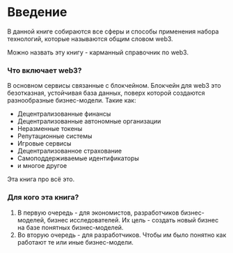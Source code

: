 # Введение

В данной книге собираются все сферы и способы применения набора технологий, которые называются общим словом web3.

Можно назвать эту книгу - карманный справочник по web3.

### Что включает web3?

В основном сервисы связанные с блокчейном. Блокчейн для web3 это безотказная, устойчивая база данных, поверх которой создаются разнообразные бизнес-модели. Такие как:

* Децентрализованные финансы
* Децентрализованные автономные организации
* Неразменные токены
* Репутационные системы
* Игровые сервисы
* Децентрализованное страхование
* Самоподдерживаемые идентификаторы
* и многое другое

Эта книга про всё это.&#x20;

### Для кого эта книга?

1. В первую очередь - для экономистов, разработчиков бизнес-моделей, бизнес исследователей. Их цель - создать новый бизнес на базе понятных бизнес-моделей.
2. Во вторую очередь - для разработчиков. Чтобы им было понятно как работают те или иные бизнес-модели.

